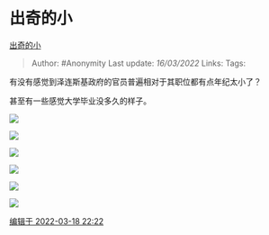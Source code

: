 # 出奇的小
[出奇的小](https://zhuanlan.zhihu.com/p/483359068)

> Author: #Anonymity 
Last update: *16/03/2022* 
Links: 
Tags: 

有没有感觉到泽连斯基政府的官员普遍相对于其职位都有点年纪太小了？

甚至有一些感觉大学毕业没多久的样子。

![](https://pic2.zhimg.com/v2-de86a193ab13a3d90ba15b31ae9097c5_b.jpg)

  

![](https://pic1.zhimg.com/v2-7e2dfcc540baf7ddd5282f84868e243c_b.jpg)

  

![](https://pic4.zhimg.com/v2-fd54d8cdd2c2649d0582fbc9b1cba07f_b.jpg)

  

![](https://pic3.zhimg.com/v2-0d920b33b2d8d38980998539ba655742_b.jpg)

  

![](https://pic3.zhimg.com/v2-a171b7e95de880426ae25e21299a363a_b.jpg)

  

![](https://pic4.zhimg.com/v2-c6821f89c0bf4bbce17fff01b93838e7_b.jpg)

[编辑于 2022-03-18 22:22](https://zhuanlan.zhihu.com/p/483359068)